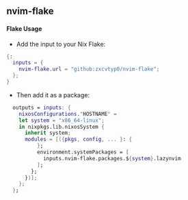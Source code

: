 ## nvim-flake

#### Flake Usage

- Add the input to your Nix Flake:

```nix
{:
  inputs = {
    nvim-flake.url = "github:zxcvtyp0/nvim-flake";
  };
}
```

- Then add it as a package:

```nix
  outputs = inputs: {
    nixosConfigurations."HOSTNAME" =
    let system = "x86_64-linux";
    in nixpkgs.lib.nixosSystem {
      inherit system;
      modules = [({pkgs, config, ... }: {
          };
          environment.systemPackages = [
            inputs.nvim-flake.packages.${system}.lazynvim
          ];
        };
      })];
    };
  };
```
